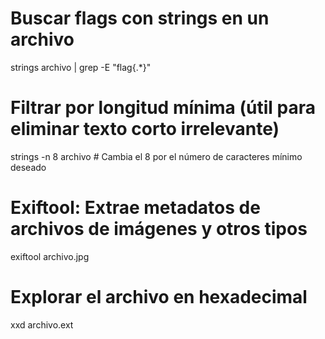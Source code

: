 # Buscar flags con strings en un archivo
strings archivo | grep -E "flag{.*}" 

# Filtrar por longitud mínima (útil para eliminar texto corto irrelevante)
strings -n 8 archivo  # Cambia el 8 por el número de caracteres mínimo deseado

# Exiftool: Extrae metadatos de archivos de imágenes y otros tipos
exiftool archivo.jpg

# Explorar el archivo en hexadecimal
xxd archivo.ext

